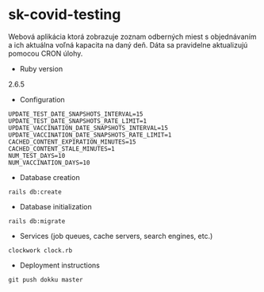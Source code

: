 # sk-covid-testing

Webová aplikácia ktorá zobrazuje zoznam odberných miest s objednávaním a ich aktuálna voľná kapacita na daný deň. Dáta sa pravidelne aktualizujú pomocou CRON úlohy.

* Ruby version

2.6.5

* Configuration

```
UPDATE_TEST_DATE_SNAPSHOTS_INTERVAL=15
UPDATE_TEST_DATE_SNAPSHOTS_RATE_LIMIT=1
UPDATE_VACCINATION_DATE_SNAPSHOTS_INTERVAL=15
UPDATE_VACCINATION_DATE_SNAPSHOTS_RATE_LIMIT=1
CACHED_CONTENT_EXPIRATION_MINUTES=15
CACHED_CONTENT_STALE_MINUTES=1
NUM_TEST_DAYS=10
NUM_VACCINATION_DAYS=10
```

* Database creation

`rails db:create`

* Database initialization

`rails db:migrate`

* Services (job queues, cache servers, search engines, etc.)

`clockwork clock.rb`

* Deployment instructions

`git push dokku master`

